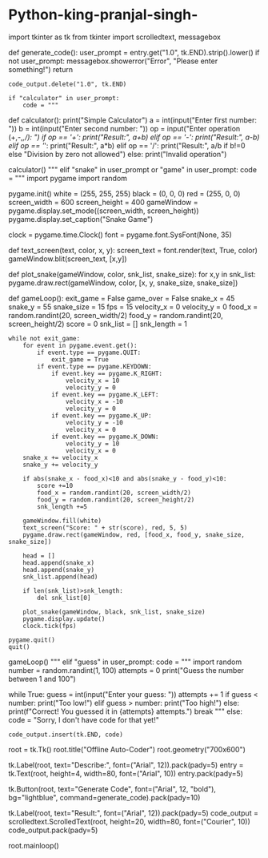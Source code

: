 # Python-king-pranjal-singh-
import tkinter as tk
from tkinter import scrolledtext, messagebox

def generate_code():
    user_prompt = entry.get("1.0", tk.END).strip().lower()
    if not user_prompt:
        messagebox.showerror("Error", "Please enter something!")
        return

    code_output.delete("1.0", tk.END)

    if "calculator" in user_prompt:
        code = """ 
def calculator():
    print("Simple Calculator")
    a = int(input("Enter first number: "))
    b = int(input("Enter second number: "))
    op = input("Enter operation (+,-,*,/): ")
    if op == '+':
        print("Result:", a+b)
    elif op == '-':
        print("Result:", a-b)
    elif op == '*':
        print("Result:", a*b)
    elif op == '/':
        print("Result:", a/b if b!=0 else "Division by zero not allowed")
    else:
        print("Invalid operation")

calculator()
"""
    elif "snake" in user_prompt or "game" in user_prompt:
        code = """ 
import pygame
import random

pygame.init()
white = (255, 255, 255)
black = (0, 0, 0)
red = (255, 0, 0)
screen_width = 600
screen_height = 400
gameWindow = pygame.display.set_mode((screen_width, screen_height))
pygame.display.set_caption("Snake Game")

clock = pygame.time.Clock()
font = pygame.font.SysFont(None, 35)

def text_screen(text, color, x, y):
    screen_text = font.render(text, True, color)
    gameWindow.blit(screen_text, [x,y])

def plot_snake(gameWindow, color, snk_list, snake_size):
    for x,y in snk_list:
        pygame.draw.rect(gameWindow, color, [x, y, snake_size, snake_size])

def gameLoop():
    exit_game = False
    game_over = False
    snake_x = 45
    snake_y = 55
    snake_size = 15
    fps = 15
    velocity_x = 0
    velocity_y = 0
    food_x = random.randint(20, screen_width/2)
    food_y = random.randint(20, screen_height/2)
    score = 0
    snk_list = []
    snk_length = 1

    while not exit_game:
        for event in pygame.event.get():
            if event.type == pygame.QUIT:
                exit_game = True
            if event.type == pygame.KEYDOWN:
                if event.key == pygame.K_RIGHT:
                    velocity_x = 10
                    velocity_y = 0
                if event.key == pygame.K_LEFT:
                    velocity_x = -10
                    velocity_y = 0
                if event.key == pygame.K_UP:
                    velocity_y = -10
                    velocity_x = 0
                if event.key == pygame.K_DOWN:
                    velocity_y = 10
                    velocity_x = 0
        snake_x += velocity_x
        snake_y += velocity_y

        if abs(snake_x - food_x)<10 and abs(snake_y - food_y)<10:
            score +=10
            food_x = random.randint(20, screen_width/2)
            food_y = random.randint(20, screen_height/2)
            snk_length +=5

        gameWindow.fill(white)
        text_screen("Score: " + str(score), red, 5, 5)
        pygame.draw.rect(gameWindow, red, [food_x, food_y, snake_size, snake_size])

        head = []
        head.append(snake_x)
        head.append(snake_y)
        snk_list.append(head)

        if len(snk_list)>snk_length:
            del snk_list[0]

        plot_snake(gameWindow, black, snk_list, snake_size)
        pygame.display.update()
        clock.tick(fps)

    pygame.quit()
    quit()

gameLoop()
"""
    elif "guess" in user_prompt:
        code = """
import random
number = random.randint(1, 100)
attempts = 0
print("Guess the number between 1 and 100")

while True:
    guess = int(input("Enter your guess: "))
    attempts += 1
    if guess < number:
        print("Too low!")
    elif guess > number:
        print("Too high!")
    else:
        print(f"Correct! You guessed it in {attempts} attempts.")
        break
"""
    else:
        code = "Sorry, I don't have code for that yet!"

    code_output.insert(tk.END, code)

root = tk.Tk()
root.title("Offline Auto-Coder")
root.geometry("700x600")

tk.Label(root, text="Describe:", font=("Arial", 12)).pack(pady=5)
entry = tk.Text(root, height=4, width=80, font=("Arial", 10))
entry.pack(pady=5)

tk.Button(root, text="Generate Code", font=("Arial", 12, "bold"), bg="lightblue",
          command=generate_code).pack(pady=10)

tk.Label(root, text="Result:", font=("Arial", 12)).pack(pady=5)
code_output = scrolledtext.ScrolledText(root, height=20, width=80, font=("Courier", 10))
code_output.pack(pady=5)

root.mainloop()
